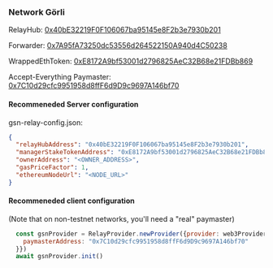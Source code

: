 ### Network Görli

RelayHub: [0x40bE32219F0F106067ba95145e8F2b3e7930b201](https://goerli.etherscan.io/address/0x40bE32219F0F106067ba95145e8F2b3e7930b201)

Forwarder: [0x7A95fA73250dc53556d264522150A940d4C50238](https://goerli.etherscan.io/address/0x7A95fA73250dc53556d264522150A940d4C50238)

WrappedEthToken: [0xE8172A9bf53001d2796825AeC32B68e21FDBb869](https://goerli.etherscan.io/address/0xE8172A9bf53001d2796825AeC32B68e21FDBb869)

Accept-Everything Paymaster: [0x7C10d29cfc9951958d8ffF6d9D9c9697A146bf70](https://goerli.etherscan.io/address/0x7C10d29cfc9951958d8ffF6d9D9c9697A146bf70)

#### Recommeneded Server configuration
gsn-relay-config.json:
```json
{
  "relayHubAddress": "0x40bE32219F0F106067ba95145e8F2b3e7930b201",
  "managerStakeTokenAddress": "0xE8172A9bf53001d2796825AeC32B68e21FDBb869",
  "ownerAddress": "<OWNER_ADDRESS>",
  "gasPriceFactor": 1,
  "ethereumNodeUrl": "<NODE_URL>"
}
```

#### Recommeneded client configuration
(Note that on non-testnet networks, you'll need a "real" paymaster)
```js
  const gsnProvider = RelayProvider.newProvider({provider: web3Provider, config: {
    paymasterAddress: "0x7C10d29cfc9951958d8ffF6d9D9c9697A146bf70"
  }})
  await gsnProvider.init()
```


